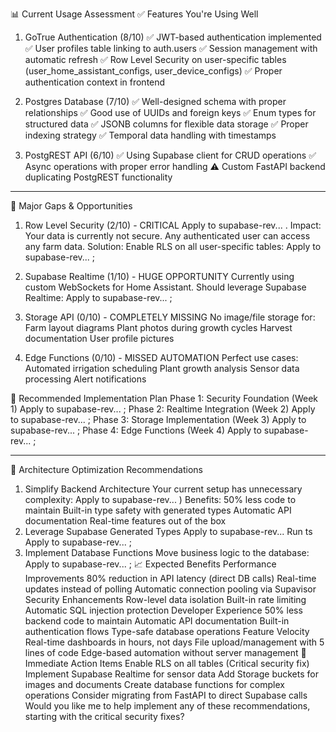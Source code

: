 📊 Current Usage Assessment
✅ Features You're Using Well
1. GoTrue Authentication (8/10)
✅ JWT-based authentication implemented
✅ User profiles table linking to auth.users
✅ Session management with automatic refresh
✅ Row Level Security on user-specific tables (user_home_assistant_configs, user_device_configs)
✅ Proper authentication context in frontend

2. Postgres Database (7/10)
✅ Well-designed schema with proper relationships
✅ Good use of UUIDs and foreign keys
✅ Enum types for structured data
✅ JSONB columns for flexible data storage
✅ Proper indexing strategy
✅ Temporal data handling with timestamps

3. PostgREST API (6/10)
✅ Using Supabase client for CRUD operations
✅ Async operations with proper error handling
⚠️ Custom FastAPI backend duplicating PostgREST functionality

---

🚨 Major Gaps & Opportunities
1. Row Level Security (2/10) - CRITICAL
Apply to supabase-rev...
.
Impact: Your data is currently not secure. Any authenticated user can access any farm data.
Solution: Enable RLS on all user-specific tables:
Apply to supabase-rev...
;

2. Supabase Realtime (1/10) - HUGE OPPORTUNITY
Currently using custom WebSockets for Home Assistant. Should leverage Supabase Realtime:
Apply to supabase-rev...
;

3. Storage API (0/10) - COMPLETELY MISSING
No image/file storage for:
Farm layout diagrams
Plant photos during growth cycles
Harvest documentation
User profile pictures

4. Edge Functions (0/10) - MISSED AUTOMATION
Perfect use cases:
Automated irrigation scheduling
Plant growth analysis
Sensor data processing
Alert notifications

🎯 Recommended Implementation Plan
Phase 1: Security Foundation (Week 1)
Apply to supabase-rev...
;
Phase 2: Realtime Integration (Week 2)
Apply to supabase-rev...
;
Phase 3: Storage Implementation (Week 3)
Apply to supabase-rev...
;
Phase 4: Edge Functions (Week 4)
Apply to supabase-rev...
;

---

🚀 Architecture Optimization Recommendations

1. Simplify Backend Architecture
Your current setup has unnecessary complexity:
Apply to supabase-rev...
)
Benefits:
50% less code to maintain
Built-in type safety with generated types
Automatic API documentation
Real-time features out of the box
2. Leverage Supabase Generated Types
Apply to supabase-rev...
Run
ts
Apply to supabase-rev...
;
3. Implement Database Functions
Move business logic to the database:
Apply to supabase-rev...
;
📈 Expected Benefits
Performance Improvements
80% reduction in API latency (direct DB calls)
Real-time updates instead of polling
Automatic connection pooling via Supavisor
Security Enhancements
Row-level data isolation
Built-in rate limiting
Automatic SQL injection protection
Developer Experience
50% less backend code to maintain
Automatic API documentation
Built-in authentication flows
Type-safe database operations
Feature Velocity
Real-time dashboards in hours, not days
File upload/management with 5 lines of code
Edge-based automation without server management
🎯 Immediate Action Items
Enable RLS on all tables (Critical security fix)
Implement Supabase Realtime for sensor data
Add Storage buckets for images and documents
Create database functions for complex operations
Consider migrating from FastAPI to direct Supabase calls
Would you like me to help implement any of these recommendations, starting with the critical security fixes?
